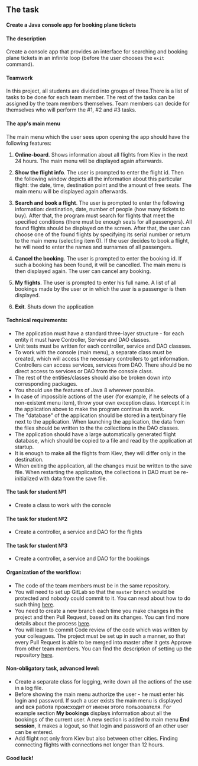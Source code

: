 ## The task

#### Create a Java console app for booking plane tickets

#### The description

Create a console app that provides an interface for searching and booking plane tickets in an infinite loop (before the user chooses the `exit` command).

#### Teamwork

In this project, all students are divided into groups of three.There is a list of tasks to be done for each team member. The rest of the tasks can be assigned by the team members themselves. Team members can decide for themselves who will perform the  #1, #2 and #3 tasks.

#### The app's main menu

The main menu which the user sees upon opening the app should have the following features:
1. **Online-board**. Shows information about all flights from Kiev in the next 24 hours. The main menu will be displayed again afterwards.

2. **Show the flight info**. The user is prompted to enter the flight id. Then the following window depicts all the information about this particular flight: the date, time, destination point and the amount of free seats. The main menu will be displayed again afterwards.

3. **Search and book a flight**. The user is prompted to enter the following information: destination, date, number of people (how many tickets to buy). After that, the program must search for flights that meet the specified conditions (there must be enough seats for all passengers). All found flights should be displayed on the screen. After that, the user can choose one of the found flights by specifying its serial number or return to the main menu (selecting item 0). If the user decides to book a flight, he will need to enter the names and surnames of all passengers.

4. **Cancel the booking**. The user is prompted to enter the booking id. If such a booking has been found, it will be cancelled. The main menu is then displayed again. The user can cancel any booking.

5. **My flights**. The user is prompted to enter his full name. A list of all bookings made by the user or in which the user is a passenger is then displayed.

6. **Exit**. Shuts down the application

#### Technical requirements:
 - The application must have a standard three-layer structure - for each entity it must have Controller, Service and DAO classes.
 - Unit tests must be written for each controller, service and DAO classses.
 - To work with the console (main menu), a separate class must be created, which will access the necessary controllers to get information. Controllers can access services, services from DAO. There should be no direct access to services or DAO from the console class.
 - The rest of the entities/classes should also be broken down into corresponding packages.
 - You should use the features of Java 8 wherever possible.
 - In case of impossible actions of the user (for example, if he selects of a non-existent menu item), throw your own exception class. Intercept it in the application above to make the program continue its work. 
 - The "database" of the application should be stored in a text/binary file next to the application. When launching the application, the data from the files should be written to the the collections in the DAO classes.
 - The application should have a large automatically generated flight database, which should be copied to a file and read by the application at startup.
 - It is enough to make all the flights from Kiev, they will differ only in the destination.
 - When exiting the application, all the changes must be written to the save file. When restarting the application, the collections in DAO must be re-initialized with data from the save file.  
 
#### The task for student №1
 - Create a class to work with the console

#### The task for student №2
 - Create a controller, a service and DAO for the flights
 
#### The task for student №3
 - Create a controller, a service and DAO for the bookings

#### Organization of the workflow:
 - The code of the team members must be in the same repository.
 - You will need to set up GitLab so that the `master` branch would be protected and nobody could commit to it. You can read about how to do such thing [here](https://help.github.com/en/enterprise/2.16/admin/developer-workflow/configuring-protected-branches-and-required-status-checks).
 - You need to create a new branch each time you make changes in the project and then Pull Request, based on its changes. You can find more details about the process [here](https://help.github.com/en/github/collaborating-with-issues-and-pull-requests/creating-a-pull-request).
 - You will learn to commit Code review of the code which was written by your colleagues. The project must be set up in such a manner, so that every Pull Request is able to be merged into master after it gets Approve from other team members. You can find the description of setting up the repository [here](https://yangsu.github.io/pull-request-tutorial/ ).

#### Non-obligatory task, advanced level:
 - Create a separate class for logging, write down all the actions of the use in a log file.
 - Before showing the main menu authorize the user - he must enter his login and password. If such a user exists the main menu is displayed and вся работа происходит от имени этого пользователя. For example section **My bookings** displays information about all the bookings of the current user. A new section is added to main menu **End session**, it makes a logout, so that login and password of an other user can be entered. 
 - Add flight not only from Kiev but also between other cities. Finding connecting flights with connections not longer than 12 hours. 
#### Good luck!
